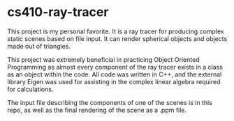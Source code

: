 # cs410-ray-tracer

This project is my personal favorite. It is a ray tracer for producing complex static scenes based on file input. It can render spherical objects and objects made out of triangles.

This project was extremely beneficial in practicing Object Oriented Programming as almost every component of the ray tracer exists in a class as an object within the code. All code was written in C++, and the external library Eigen was used for assisting in the complex linear algebra required for calculations.

The input file describing the components of one of the scenes is in this repo, as well as the final rendering of the scene as a .ppm file.

